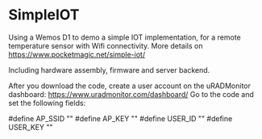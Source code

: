 # SimpleIOT
Using a Wemos D1 to demo a simple IOT implementation, for a remote temperature sensor with Wifi connectivity. More details on  https://www.pocketmagic.net/simple-iot/

Including hardware assembly, firmware and server backend.

After you download the code, create a user account on the uRADMonitor dashboard: https://www.uradmonitor.com/dashboard/
Go to the code and set the following fields:

#define AP_SSID ""
#define AP_KEY ""
#define USER_ID ""
#define USER_KEY ""
